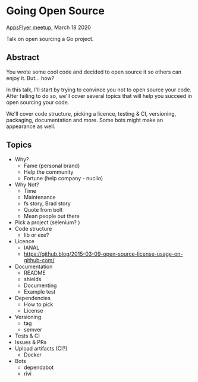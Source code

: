 # Going Open Source
[AppsFlyer meetup][meetup], March 18 2020

Talk on open sourcing a Go project.

## Abstract

You wrote some cool code and decided to open source it so others can enjoy it. But... how?

In this talk, I'll start by trying to convince you not to open source your code. After failing to do so, we'll cover several topics that will help you succeed in open sourcing your code.

We'll cover code structure, picking a licence, testing & CI, versioning, packaging, documentation and more. Some bots might make an appearance as well.

## Topics
- Why?
    - Fame (personal brand)
    - Help the community
    - Fortune (help company - nuclio)
- Why Not?
    - Time
    - Maintenance
	- fs story, Brad story
	- Quote from bolt
    - Mean people out there
- Pick a project (selenium? )
- Code structure
    - lib or exe?
- Licence
    - IANAL
    - https://github.blog/2015-03-09-open-source-license-usage-on-github-com/
- Documentation
    - README
	- shields
    - Documenting
	- Example test
- Dependencies
    - How to pick
    - License
- Versioning 
    - tag
    - semver
- Tests & CI
- Issues & PRs
- Upload artifacts (CI?)
    - Docker 
- Bots
    - dependabot
    - rivi

[meetup]: https://www.meetup.com/AppsFlyer/events/268055610/
